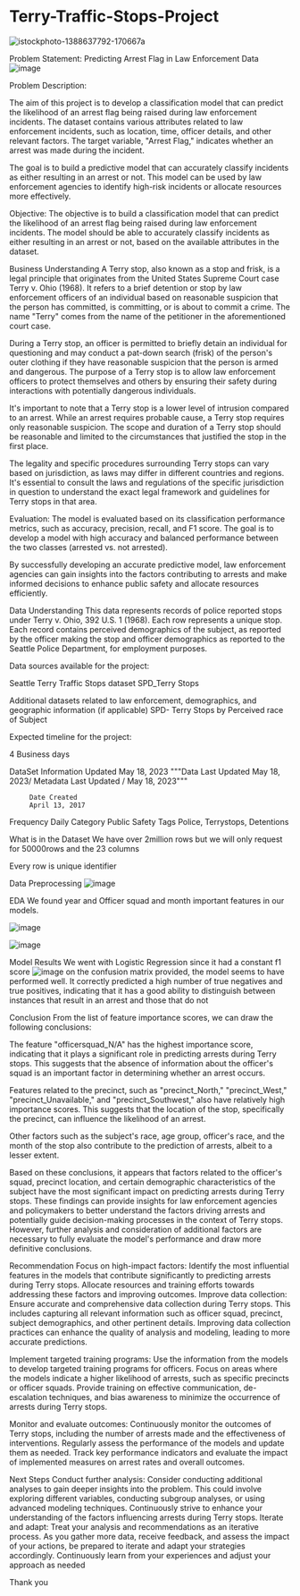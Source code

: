 # Terry-Traffic-Stops-Project

![istockphoto-1388637792-170667a](https://github.com/NyakioRosemary/Terry-Traffic-Stops-Project/assets/127243987/175f575d-0253-4ae6-8206-0301be7ca7d9)

Problem Statement: Predicting Arrest Flag in Law Enforcement Data
![image](https://github.com/NyakioRosemary/Terry-Traffic-Stops-Project/assets/127243987/68002356-5b06-4f8a-a506-57ace2fa00f8)

Problem Description:

The aim of this project is to develop a classification model that can predict the likelihood of an arrest flag being raised during law enforcement incidents. The dataset contains various attributes related to law enforcement incidents, such as location, time, officer details, and other relevant factors. The target variable, "Arrest Flag," indicates whether an arrest was made during the incident.

The goal is to build a predictive model that can accurately classify incidents as either resulting in an arrest or not. This model can be used by law enforcement agencies to identify high-risk incidents or allocate resources more effectively.

Objective:
The objective is to build a classification model that can predict the likelihood of an arrest flag being raised during law enforcement incidents. The model should be able to accurately classify incidents as either resulting in an arrest or not, based on the available attributes in the dataset.

Business Understanding
A Terry stop, also known as a stop and frisk, is a legal principle that originates from the United States Supreme Court case Terry v. Ohio (1968). It refers to a brief detention or stop by law enforcement officers of an individual based on reasonable suspicion that the person has committed, is committing, or is about to commit a crime. The name "Terry" comes from the name of the petitioner in the aforementioned court case.

During a Terry stop, an officer is permitted to briefly detain an individual for questioning and may conduct a pat-down search (frisk) of the person's outer clothing if they have reasonable suspicion that the person is armed and dangerous. The purpose of a Terry stop is to allow law enforcement officers to protect themselves and others by ensuring their safety during interactions with potentially dangerous individuals.

It's important to note that a Terry stop is a lower level of intrusion compared to an arrest. While an arrest requires probable cause, a Terry stop requires only reasonable suspicion. The scope and duration of a Terry stop should be reasonable and limited to the circumstances that justified the stop in the first place.

The legality and specific procedures surrounding Terry stops can vary based on jurisdiction, as laws may differ in different countries and regions. It's essential to consult the laws and regulations of the specific jurisdiction in question to understand the exact legal framework and guidelines for Terry stops in that area.


Evaluation:
The model is  evaluated based on its classification performance metrics, such as accuracy, precision, recall, and F1 score. The goal is to develop a model with high accuracy and balanced performance between the two classes (arrested vs. not arrested).

By successfully developing an accurate predictive model, law enforcement agencies can gain insights into the factors contributing to arrests and make informed decisions to enhance public safety and allocate resources efficiently.

Data Understanding
This data represents records of police reported stops under Terry v. Ohio, 392 U.S. 1 (1968). Each row represents a unique stop. Each record contains perceived demographics of the subject, as reported by the officer making the stop and officer demographics as reported to the Seattle Police Department, for employment purposes.

Data sources available for the project:

Seattle Terry Traffic Stops dataset SPD_Terry Stops

Additional datasets related to law enforcement, demographics, and geographic information (if applicable) SPD- Terry Stops by Perceived race of Subject

Expected timeline for the project:

4 Business days

DataSet Information
         Updated
         May 18, 2023
"""Data Last Updated May 18, 2023/ Metadata Last Updated / May 18, 2023"""

         Date Created
         April 13, 2017
Frequency Daily Category Public Safety Tags Police, Terrystops, Detentions

What is in the Dataset
We have over 2million rows but we will only request for 50000rows and the 23 columns

Every row is unique identifier

Data Preprocessing
![image](https://github.com/NyakioRosemary/Terry-Traffic-Stops-Project/assets/127243987/017f2aca-c171-41ae-90b2-feecd80783c7)

EDA 
We found year and Officer squad and month important features in our models.


![image](https://github.com/NyakioRosemary/Terry-Traffic-Stops-Project/assets/127243987/22117f75-6710-4cf2-99b1-bc745ada1ad0)


![image](https://github.com/NyakioRosemary/Terry-Traffic-Stops-Project/assets/127243987/c531e083-ada5-4bdc-8fe9-3815546a706b)

Model Results 
We went with Logistic Regression since it had a constant f1 score 
![image](https://github.com/NyakioRosemary/Terry-Traffic-Stops-Project/assets/127243987/b8b2b35a-05ea-482d-8ae7-8d06afe4e421)
on the confusion matrix provided, the model seems to have performed well. It correctly predicted a high number of true negatives and true positives, indicating that it has a good ability to distinguish between instances that result in an arrest and those that do not

Conclusion
From the list of feature importance scores, we can draw the following conclusions:

The feature "officersquad_N/A" has the highest importance score, indicating that it plays a significant role in predicting arrests during Terry stops. This suggests that the absence of information about the officer's squad is an important factor in determining whether an arrest occurs.

Features related to the precinct, such as "precinct_North," "precinct_West," "precinct_Unavailable," and "precinct_Southwest," also have relatively high importance scores. This suggests that the location of the stop, specifically the precinct, can influence the likelihood of an arrest.

Other factors such as the subject's race, age group, officer's race, and the month of the stop also contribute to the prediction of arrests, albeit to a lesser extent.

Based on these conclusions, it appears that factors related to the officer's squad, precinct location, and certain demographic characteristics of the subject have the most significant impact on predicting arrests during Terry stops. These findings can provide insights for law enforcement agencies and policymakers to better understand the factors driving arrests and potentially guide decision-making processes in the context of Terry stops. However, further analysis and consideration of additional factors are necessary to fully evaluate the model's performance and draw more definitive conclusions.

Recommendation
Focus on high-impact factors: Identify the most influential features in the models that contribute significantly to predicting arrests during Terry stops. Allocate resources and training efforts towards addressing these factors and improving outcomes. 
Improve data collection: Ensure accurate and comprehensive data collection during Terry stops. This includes capturing all relevant information such as officer squad, precinct, subject demographics, and other pertinent details. Improving data collection practices can enhance the quality of analysis and modeling, leading to more accurate predictions. 

Implement targeted training programs: Use the information from the models to develop targeted training programs for officers. Focus on areas where the models indicate a higher likelihood of arrests, such as specific precincts or officer squads. Provide training on effective communication, de-escalation techniques, and bias awareness to minimize the occurrence of arrests during Terry stops. 

Monitor and evaluate outcomes: Continuously monitor the outcomes of Terry stops, including the number of arrests made and the effectiveness of interventions. Regularly assess the performance of the models and update them as needed. Track key performance indicators and evaluate the impact of implemented measures on arrest rates and overall outcomes.

Next Steps
Conduct further analysis: Consider conducting additional analyses to gain deeper insights into the problem. This could involve exploring different variables, conducting subgroup analyses, or using advanced modeling techniques. Continuously strive to enhance your understanding of the factors influencing arrests during Terry stops. Iterate and adapt: Treat your analysis and recommendations as an iterative process. As you gather more data, receive feedback, and assess the impact of your actions, be prepared to iterate and adapt your strategies accordingly. Continuously learn from your experiences and adjust your approach as needed

Thank you
